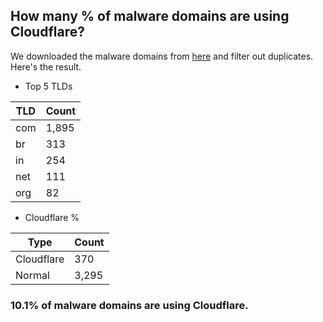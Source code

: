## How many % of malware domains are using Cloudflare?


We downloaded the malware domains from [here](https://urlhaus.abuse.ch) and filter out duplicates.
Here's the result.


[//]: # (start replacement)


- Top 5 TLDs

| TLD | Count |
| --- | --- |
| com | 1,895 |
| br | 313 |
| in | 254 |
| net | 111 |
| org | 82 |


- Cloudflare %

| Type | Count |
| --- | --- |
| Cloudflare | 370 |
| Normal | 3,295 |


### 10.1% of malware domains are using Cloudflare.